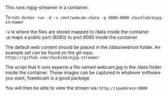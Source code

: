 This runs mjpg-streamer in a container.

To run:
    `docker run -d -v /mnt/webcam:/data -p 8080:8080 chuckleb/mjpg-streamer`
    
*-v* is where the files are stored mapped to /data inside the container  
*-p* maps a public port (8080) to port 8080 inside the container
  
The default web content should be placed in the /data/webroot folder. An example set can be found on the git repo.  
`https://github.com/chuckleb/mjpg-streamer`

The script that it runs expects a file named webcam.jpg in the /data folder inside the container. These images can be captured in whatever software you want, fswebcam is a good package. 

You will then be able to view the stream via: `http://ipaddress:8080`
    
